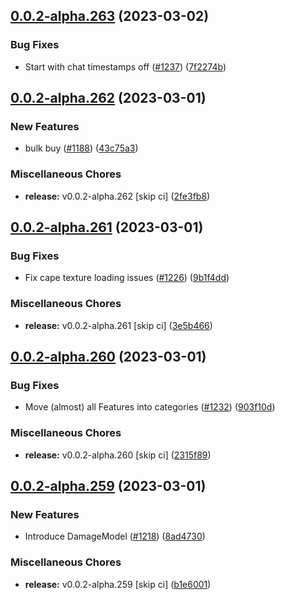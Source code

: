 ## [0.0.2-alpha.263](https://github.com/Wynntils/Artemis/compare/v0.0.2-alpha.262...v0.0.2-alpha.263) (2023-03-02)


### Bug Fixes

* Start with chat timestamps off ([#1237](https://github.com/Wynntils/Artemis/issues/1237)) ([7f2274b](https://github.com/Wynntils/Artemis/commit/7f2274b7976b6fe23e4b172b52bd7add3eb89b41))

## [0.0.2-alpha.262](https://github.com/Wynntils/Artemis/compare/v0.0.2-alpha.261...v0.0.2-alpha.262) (2023-03-01)


### New Features

* bulk buy ([#1188](https://github.com/Wynntils/Artemis/issues/1188)) ([43c75a3](https://github.com/Wynntils/Artemis/commit/43c75a3ae3769fa447addc91cda2295d28db9fe4))


### Miscellaneous Chores

* **release:** v0.0.2-alpha.262 [skip ci] ([2fe3fb8](https://github.com/Wynntils/Artemis/commit/2fe3fb86c18f94dfa505b251c5ce744a38c1398d))

## [0.0.2-alpha.261](https://github.com/Wynntils/Artemis/compare/v0.0.2-alpha.260...v0.0.2-alpha.261) (2023-03-01)


### Bug Fixes

* Fix cape texture loading issues ([#1226](https://github.com/Wynntils/Artemis/issues/1226)) ([9b1f4dd](https://github.com/Wynntils/Artemis/commit/9b1f4ddb707889340e4fc2793f4985566ce82f49))


### Miscellaneous Chores

* **release:** v0.0.2-alpha.261 [skip ci] ([3e5b466](https://github.com/Wynntils/Artemis/commit/3e5b46635e9be99caba652648f49407f46de2a3a))

## [0.0.2-alpha.260](https://github.com/Wynntils/Artemis/compare/v0.0.2-alpha.259...v0.0.2-alpha.260) (2023-03-01)


### Bug Fixes

* Move (almost) all Features into categories ([#1232](https://github.com/Wynntils/Artemis/issues/1232)) ([903f10d](https://github.com/Wynntils/Artemis/commit/903f10df6aa2c69bbe6d85d50af69b5c46397b4b))


### Miscellaneous Chores

* **release:** v0.0.2-alpha.260 [skip ci] ([2315f89](https://github.com/Wynntils/Artemis/commit/2315f892c203e8cd9be2e32bbb63d096f178b9e9))

## [0.0.2-alpha.259](https://github.com/Wynntils/Artemis/compare/v0.0.2-alpha.258...v0.0.2-alpha.259) (2023-03-01)


### New Features

* Introduce DamageModel ([#1218](https://github.com/Wynntils/Artemis/issues/1218)) ([8ad4730](https://github.com/Wynntils/Artemis/commit/8ad4730f11b9a4435b859b7e34ecb8f3405a5c7c))


### Miscellaneous Chores

* **release:** v0.0.2-alpha.259 [skip ci] ([b1e6001](https://github.com/Wynntils/Artemis/commit/b1e60013969d149b53628cc319dc69ccbf747929))

